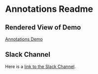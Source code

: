 # Annotations Readme

## Rendered View of Demo
[Annotations Demo](https://benetech.github.io/DIAGRAM-Code-Sprint-2018/Projects/math-editor/)

##  Slack Channel
Here is a [link to the Slack Channel](https://diagram2018codesprint.slack.com/messages/CAR1FSCKV).
